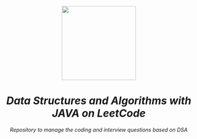 <div align="center"><img src="https://user-images.githubusercontent.com/60578902/153134708-cce8002f-8f44-48a7-90ef-86847a55748d.png" width="200" height="200"/></div>

# <div align="center">_Data Structures and Algorithms with JAVA on LeetCode_</div>
_<div align="center">Repository to manage the coding and interview questions based on DSA</div>_
